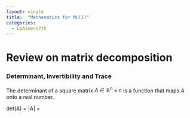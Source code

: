 ```yaml
---
layout: single
title:  "Mathematics for ML(1)"
categories:
  - LGAimers7th
---
```


# Review on matrix decomposition

### Determinant, Invertibility and Trace
The determinant of a square matrix $A \in \mathbb{R}^n \times n$ is a function that maps $A$ onto a real number.

det(A) = |A| = 

